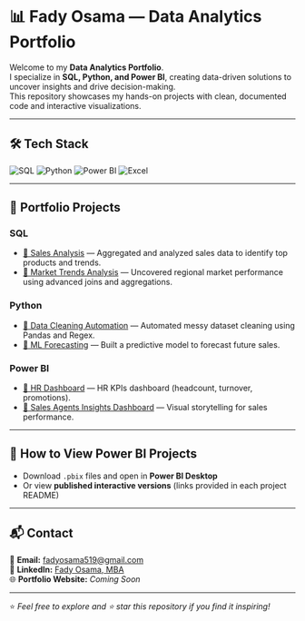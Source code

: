 # 📊 Fady Osama — Data Analytics Portfolio

Welcome to my **Data Analytics Portfolio**.  
I specialize in **SQL, Python, and Power BI**, creating data-driven solutions to uncover insights and drive decision-making.  
This repository showcases my hands-on projects with clean, documented code and interactive visualizations.

---

## 🛠 Tech Stack
![SQL](https://img.shields.io/badge/SQL-336791?style=for-the-badge&logo=postgresql&logoColor=white)
![Python](https://img.shields.io/badge/Python-3776AB?style=for-the-badge&logo=python&logoColor=white)
![Power BI](https://img.shields.io/badge/Power%20BI-F2C811?style=for-the-badge)
![Excel](https://img.shields.io/badge/Excel-217346?style=for-the-badge)




---

## 📁 Portfolio Projects

### **SQL**
- [📂 Sales Analysis](SQL/Project1_SalesAnalysis) — Aggregated and analyzed sales data to identify top products and trends.
- [📂 Market Trends Analysis](SQL/Project2_MarketTrends) — Uncovered regional market performance using advanced joins and aggregations.

### **Python**
- [📂 Data Cleaning Automation](Python/Project1_DataCleaning) — Automated messy dataset cleaning using Pandas and Regex.
- [📂 ML Forecasting](Python/Project2_MLForecast) — Built a predictive model to forecast future sales.

### **Power BI**
- [📂 HR Dashboard](PowerBI/Project1_HRDashboard) — HR KPIs dashboard (headcount, turnover, promotions).
- [📂 Sales Agents Insights Dashboard](PowerBI/Project2_SalesInsights) — Visual storytelling for sales performance.

---

## 📌 How to View Power BI Projects
- Download `.pbix` files and open in **Power BI Desktop**
- Or view **published interactive versions** (links provided in each project README)

---

## 📬 Contact
📧 **Email:** fadyosama519@gmail.com  
💼 **LinkedIn:** [Fady Osama, MBA ](https://www.linkedin.com/in/fady-osama-data-analyst/)  
🌐 **Portfolio Website:** *Coming Soon*

---
⭐ *Feel free to explore and ⭐ star this repository if you find it inspiring!*
